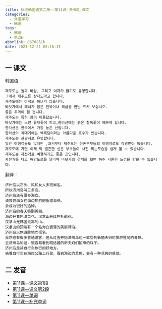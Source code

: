```yaml
---
title: 标准韩国语第二册——第11课-济州岛-课文
categories:
  - 外语学习
  - 韩语
tags:
  - 韩语
  - 第2册
abbrlink: 867d851b
date: 2023-12-21 08:16:15
---
```

## 一 课文

韩国语

```
제주도는 돌과 바람, 그리고 여자가 많기로 유명합니다.
그래서 제주도를 삼다도라고 합니다.
제주도에는 아직도 해녀가 많습니다.
바닷가에서 해녀가 잡은 전복이나 해삼을 한번 드셔 보십시오.
좋은 추역이 될 겁니다.
제주도는 특히 봄이 아름답습니다.
바닷가에는 노란 유채꽃이 피고,한라산에는 붉은 철쭉꽃이 예쁘게 핍니다.
한라산은 한국에서 가장 높은 산입니다.
한라산의 꼭대기에는 백록담이라는 아름다운 호수가 있습니다.
제주도는 관광지로 유명합니다.
일반 여행객들도 많지만 ,과거부터 제주도는 신혼부부들의 여행지로도 각광받아 왔습니다.
제주도에 가면 이제 막 결혼한 신온 부부들이 사진 찍는모습을 쉽게 볼 수 있습니다.
제주도는 자전거로 여행하기도 좋은 곳입니다.
자전거를 타고 해안도로를 달리며 바닷가의 경치를 보면 하주 시원한 느낌을 받을 수 있습니다.
```

<!--more-->

翻译：

```
济州岛以石头、风和女人多而闻名。
所以济州岛叫三多岛。
济州岛还有很多海女。
请尝尝海女在海边抓的鲍鱼或海参。
会成为很好的追悼。
济州岛的春天特别美丽。
海边开黄色油菜花，汉拿山开红色杜鹃花。
汉拿山是韩国最高的山。
汉拿山的顶端有一个名为白鹿潭的美丽湖泊。
济州岛以旅游胜地而闻名。
虽然也有很多普通游客，但从过去开始济州岛也一直受到新婚夫妇的旅游胜地的青睐。
去济州岛的话，很容易看到刚结婚的新夫妇们拍照的样子。
济州岛是骑自行车旅行的好地方。
骑着自行车在海岸公路上行驶，看到海边的景色，会有一种凉爽的感觉。
```

## 二 发音

* [第11课—课文第1段][1]
* [第11课—课文第2段][2]
* [第11课—单词][3]
* [第11课—补充单词][4]



[1]:https://active.clewm.net/B7H6ua?qrurl=http://qr31.cn/B7H6ua&gtype=1&key=4911c178fa293d580027748667d39a7a789aa1d393
[2]:https://active.clewm.net/DkaNfZ?qrurl=http://qr31.cn/DkaNfZ&gtype=1&key=7ce6a170153415f5702774137ef07c13c2f430a425
[3]:https://active.clewm.net/AtDvu9?qrurl=http://qr31.cn/AtDvu9&gtype=1&key=b5f7f17b197d77cb30277455ab4f03870ad3c64448
[4]:https://active.clewm.net/BjqxEe?qrurl=http://qr31.cn/BjqxEe&gtype=1&key=3e8a2174c40bd224d027743b3e16c4358dd52a0473